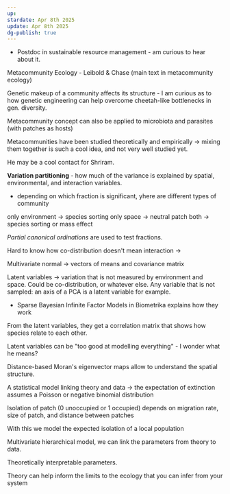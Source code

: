 ```yaml
---
up: 
stardate: Apr 8th 2025
update: Apr 8th 2025
dg-publish: true
---
```

- Postdoc in sustainable resource management - am curious to hear about it.

Metacommunity Ecology - Leibold & Chase (main text in metacommunity ecology)

Genetic makeup of a community affects its structure - I am curious as to how genetic engineering can help overcome cheetah-like bottlenecks in gen. diversity.

Metacommunity concept can also be applied to microbiota and parasites (with patches as hosts)

Metacommunities have been studied theoretically and empirically -> mixing them together is such a cool idea, and not very well studied yet. 

He may be a cool contact for Shriram.

**Variation partitioning** - how much of the variance is explained by spatial, environmental, and interaction variables.
- depending on which fraction is significant, yhere are different types of community

only environment -> species sorting
only space -> neutral patch
both -> species sorting or mass effect

*Partial canonical ordinations* are used to test fractions.


Hard to know how co-distribution doesn't mean interaction -> 

Multivariate normal -> vectors of means and covariance matrix

Latent variables -> variation that is not measured by environment and space. Could be co-distribution, or whatever else. Any variable that is not sampled: an axis of a PCA is a latent variable for example.
- Sparse Bayesian Infinite Factor Models in Biometrika explains how they work

From the latent variables, they get a correlation matrix that shows how species relate to each other.

Latent variables can be "too good at modelling everything" - I wonder what he means?

Distance-based Moran's eigenvector maps allow to understand the spatial structure.

A statistical model linking theory and data -> the expectation of extinction assumes a Poisson or negative binomial distribution

Isolation of patch (0 unoccupied or 1 occupied) depends on migration rate, size of patch, and distance between patches

With this we model the expected isolation of a local population

Multivariate hierarchical model, we can link the parameters from theory to data.

Theoretically interpretable parameters.

Theory can help inform the limits to the ecology that you can infer from your system
